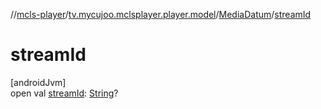 //[mcls-player](../../../index.md)/[tv.mycujoo.mclsplayer.player.model](../index.md)/[MediaDatum](index.md)/[streamId](stream-id.md)

# streamId

[androidJvm]\
open val [streamId](stream-id.md): [String](https://kotlinlang.org/api/latest/jvm/stdlib/kotlin/-string/index.html)?
